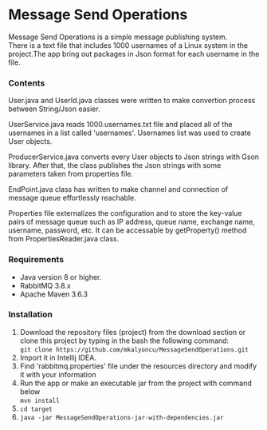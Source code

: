 # Message Send Operations

Message Send Operations is a simple message publishing system.  
There is a text file that includes 1000 usernames of a Linux system in the project.The app bring out packages in Json format for each username in the file.

### Contents

User.java and UserId.java classes were written to make convertion process between String/Json easier. 

UserService.java reads 1000.usernames.txt file and placed all of the usernames in a list called 'usernames'. Usernames list was used to create User objects.

ProducerService.java converts every User objects to Json strings with Gson library. After that, the class publishes the Json strings with some parameters taken from properties file.

EndPoint.java class has written to make channel and connection of message queue effortlessly reachable.  

Properties file externalizes the configuration and to store the key-value pairs of message queue such as IP address, queue name, exchange name, username, password, etc. It can be accessable by getProperty() method from PropertiesReader.java class.



### Requirements  

* Java version 8 or higher.  
* RabbitMQ 3.8.x
* Apache Maven 3.6.3

### Installation

1. Download the repository files (project) from the download section or clone this project by typing in the bash the following command:  
``
git clone https://github.com/mkalyoncu/MessageSendOperations.git
``
2. Import it in Intellij IDEA.  
3. Find 'rabbitmq.properties' file under the resources directory and modify it with your information
4. Run the app or make an executable jar from the project with command below  
``
mvn install
``    
5. ``` cd target ```  
6. ``` java -jar MessageSendOperations-jar-with-dependencies.jar ```

